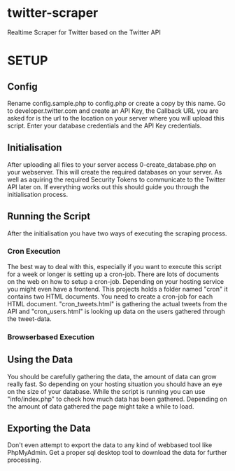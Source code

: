 twitter-scraper
===============

Realtime Scraper for Twitter based on the Twitter API

# SETUP

## Config
Rename config.sample.php to config.php or create a copy by this name.
Go to developer.twitter.com and create an API Key, the Callback URL you are asked for is the url to the location on your server where you will upload this script.
Enter your database credentials and the API Key credentials.

## Initialisation
After uploading all files to your server access 0-create_database.php on your webserver.
This will create the required databases on your server. As well as aquiring the required Security Tokens to communicate to the Twitter API later on.
If everything works out this should guide you through the initialisation process.

## Running the Script
After the initialisation you have two ways of executing the scraping process.

### Cron Execution

The best way to deal with this, especially if you want to execute this script for a week or longer is setting up a cron-job. There are lots of documents on the web on how to setup a cron-job. Depending on your hosting service you might even have a frontend.
This projects holds a folder named "cron" it contains two HTML documents.
You need to create a cron-job for each HTML document. 
"cron_tweets.html" is gathering the actual tweets from the API and "cron_users.html" is looking up data on the users gathered through the tweet-data.

### Browserbased Execution



## Using the Data

You should be carefully gathering the data, the amount of data can grow really fast. So depending on your hosting situation you should have an eye on the size of your database.
While the script is running you can use "info/index.php" to check how much data has been gathered. Depending on the amount of data gathered the page might take a while to load.

## Exporting the Data

Don't even attempt to export the data to any kind of webbased tool like PhpMyAdmin. 
Get a proper sql desktop tool to download the data for further processing.